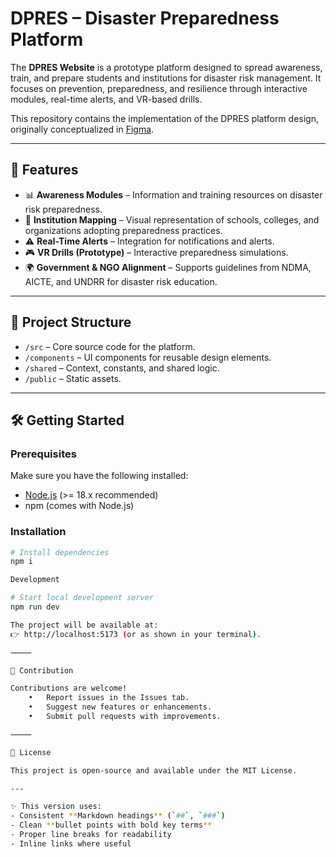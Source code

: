 # DPRES – Disaster Preparedness Platform  

The **DPRES Website** is a prototype platform designed to spread awareness, train, and prepare students and institutions for disaster risk management. It focuses on prevention, preparedness, and resilience through interactive modules, real-time alerts, and VR-based drills.  

This repository contains the implementation of the DPRES platform design, originally conceptualized in [Figma](https://www.figma.com/design/990XJ3UCFf8UMetggF3sl1/Disaster-Preparedness-Platform-Design).  

---

## 🚀 Features  

- 📊 **Awareness Modules** – Information and training resources on disaster risk preparedness.  
- 🏫 **Institution Mapping** – Visual representation of schools, colleges, and organizations adopting preparedness practices.  
- ⚠️ **Real-Time Alerts** – Integration for notifications and alerts.  
- 🎮 **VR Drills (Prototype)** – Interactive preparedness simulations.  
- 🌍 **Government & NGO Alignment** – Supports guidelines from NDMA, AICTE, and UNDRR for disaster risk education.  

---

## 📂 Project Structure  

- `/src` – Core source code for the platform.  
- `/components` – UI components for reusable design elements.  
- `/shared` – Context, constants, and shared logic.  
- `/public` – Static assets.  

---

## 🛠️ Getting Started  

### Prerequisites  
Make sure you have the following installed:  
- [Node.js](https://nodejs.org/) (>= 18.x recommended)  
- npm (comes with Node.js)  

### Installation  
```bash
# Install dependencies
npm i

Development

# Start local development server
npm run dev

The project will be available at:
👉 http://localhost:5173 (or as shown in your terminal).

⸻

🤝 Contribution

Contributions are welcome!
	•	Report issues in the Issues tab.
	•	Suggest new features or enhancements.
	•	Submit pull requests with improvements.

⸻

📜 License

This project is open-source and available under the MIT License.

---

✨ This version uses:  
- Consistent **Markdown headings** (`##`, `###`)  
- Clean **bullet points with bold key terms**  
- Proper line breaks for readability  
- Inline links where useful  

